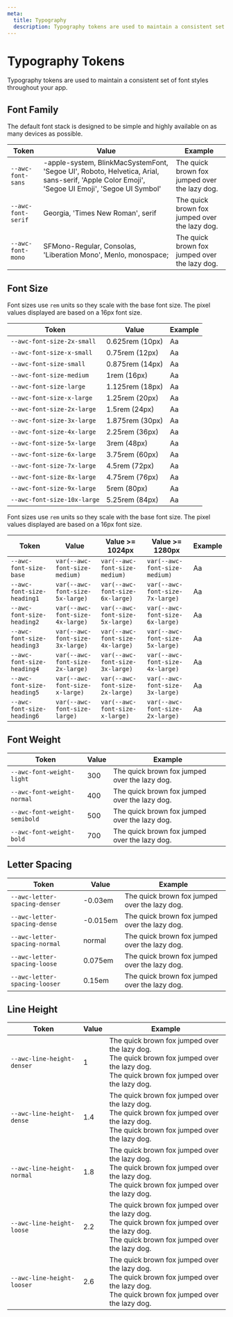 ```yaml
---
meta:
  title: Typography
  description: Typography tokens are used to maintain a consistent set of font styles throughout your app.
---
```


# Typography Tokens

Typography tokens are used to maintain a consistent set of font styles throughout your app.

## Font Family

The default font stack is designed to be simple and highly available on as many devices as possible.

| Token              | Value                                                                                                                                         | Example                                                                                               |
|--------------------|-----------------------------------------------------------------------------------------------------------------------------------------------|-------------------------------------------------------------------------------------------------------|
| `--awc-font-sans`  | -apple-system, BlinkMacSystemFont, 'Segoe UI', Roboto, Helvetica, Arial, sans-serif, 'Apple Color Emoji', 'Segoe UI Emoji', 'Segoe UI Symbol' | <span style="font-family: var(--awc-font-sans)">The quick brown fox jumped over the lazy dog.</span>  |
| `--awc-font-serif` | Georgia, 'Times New Roman', serif                                                                                                             | <span style="font-family: var(--awc-font-serif)">The quick brown fox jumped over the lazy dog.</span> |
| `--awc-font-mono`  | SFMono-Regular, Consolas, 'Liberation Mono', Menlo, monospace;                                                                                | <span style="font-family: var(--awc-font-mono)">The quick brown fox jumped over the lazy dog.</span>  |

## Font Size

Font sizes use `rem` units so they scale with the base font size. The pixel values displayed are based on a 16px font
size.

| Token                       | Value           | Example                                                           |
|-----------------------------|-----------------|-------------------------------------------------------------------|
| `--awc-font-size-2x-small`  | 0.625rem (10px) | <span style="font-size: var(--awc-font-size-2x-small)">Aa</span>  |
| `--awc-font-size-x-small`   | 0.75rem (12px)  | <span style="font-size: var(--awc-font-size-x-small)">Aa</span>   |
| `--awc-font-size-small`     | 0.875rem (14px) | <span style="font-size: var(--awc-font-size-small)">Aa</span>     |
| `--awc-font-size-medium`    | 1rem (16px)     | <span style="font-size: var(--awc-font-size-medium)">Aa</span>    |
| `--awc-font-size-large`     | 1.125rem (18px) | <span style="font-size: var(--awc-font-size-large)">Aa</span>     |
| `--awc-font-size-x-large`   | 1.25rem (20px)  | <span style="font-size: var(--awc-font-size-x-large)">Aa</span>   |
| `--awc-font-size-2x-large`  | 1.5rem (24px)   | <span style="font-size: var(--awc-font-size-2x-large)">Aa</span>  |
| `--awc-font-size-3x-large`  | 1.875rem (30px) | <span style="font-size: var(--awc-font-size-3x-large)">Aa</span>  |
| `--awc-font-size-4x-large`  | 2.25rem (36px)  | <span style="font-size: var(--awc-font-size-4x-large)">Aa</span>  |
| `--awc-font-size-5x-large`  | 3rem (48px)     | <span style="font-size: var(--awc-font-size-5x-large)">Aa</span>  |
| `--awc-font-size-6x-large`  | 3.75rem (60px)  | <span style="font-size: var(--awc-font-size-6x-large)">Aa</span>  |
| `--awc-font-size-7x-large`  | 4.5rem (72px)   | <span style="font-size: var(--awc-font-size-7x-large)">Aa</span>  |
| `--awc-font-size-8x-large`  | 4.75rem (76px)  | <span style="font-size: var(--awc-font-size-8x-large)">Aa</span>  |
| `--awc-font-size-9x-large`  | 5rem (80px)     | <span style="font-size: var(--awc-font-size-9x-large)">Aa</span>  |
| `--awc-font-size-10x-large` | 5.25rem (84px)  | <span style="font-size: var(--awc-font-size-10x-large)">Aa</span> |

Font sizes use `rem` units so they scale with the base font size. The pixel values displayed are based on a 16px font
size.

| Token                      | Value                           | Value >= 1024px               | Value >= 1280px               | Example                                                          |
|----------------------------|---------------------------------|-------------------------------|-------------------------------|------------------------------------------------------------------|
| `--awc-font-size-base`     | `var(--awc-font-size-medium)`   | `var(--awc-font-size-medium)`   | `var(--awc-font-size-medium)`   | <span style="font-size: var(--awc-font-size-base)">Aa</span>     |
| `--awc-font-size-heading1` | `var(--awc-font-size-5x-large)` | `var(--awc-font-size-6x-large)` | `var(--awc-font-size-7x-large)` | <span style="font-size: var(--awc-font-size-heading1)">Aa</span> |
| `--awc-font-size-heading2` | `var(--awc-font-size-4x-large)` | `var(--awc-font-size-5x-large)` | `var(--awc-font-size-6x-large)` | <span style="font-size: var(--awc-font-size-heading2)">Aa</span> |
| `--awc-font-size-heading3` | `var(--awc-font-size-3x-large)` | `var(--awc-font-size-4x-large)` | `var(--awc-font-size-5x-large)` | <span style="font-size: var(--awc-font-size-heading3)">Aa</span> |
| `--awc-font-size-heading4` | `var(--awc-font-size-2x-large)` | `var(--awc-font-size-3x-large)` | `var(--awc-font-size-4x-large)` | <span style="font-size: var(--awc-font-size-heading4)">Aa</span> |
| `--awc-font-size-heading5` | `var(--awc-font-size-x-large)`  | `var(--awc-font-size-2x-large)` | `var(--awc-font-size-3x-large)` | <span style="font-size: var(--awc-font-size-heading5)">Aa</span> |
| `--awc-font-size-heading6` | `var(--awc-font-size-large)`    | `var(--awc-font-size-x-large)`  | `var(--awc-font-size-2x-large)` | <span style="font-size: var(--awc-font-size-heading6)">Aa</span> |

## Font Weight

| Token                        | Value | Example                                                                                                          |
|------------------------------|-------|------------------------------------------------------------------------------------------------------------------|
| `--awc-font-weight-light`    | 300   | <span style="font-weight: var(--awc-font-weight-light);">The quick brown fox jumped over the lazy dog.</span>    |
| `--awc-font-weight-normal`   | 400   | <span style="font-weight: var(--awc-font-weight-normal);">The quick brown fox jumped over the lazy dog.</span>   |
| `--awc-font-weight-semibold` | 500   | <span style="font-weight: var(--awc-font-weight-semibold);">The quick brown fox jumped over the lazy dog.</span> |
| `--awc-font-weight-bold`     | 700   | <span style="font-weight: var(--awc-font-weight-bold);">The quick brown fox jumped over the lazy dog.</span>     |

## Letter Spacing

| Token                         | Value    | Example                                                                                                              |
|-------------------------------|----------|----------------------------------------------------------------------------------------------------------------------|
| `--awc-letter-spacing-denser` | -0.03em  | <span style="letter-spacing: var(--awc-letter-spacing-denser);">The quick brown fox jumped over the lazy dog.</span> |
| `--awc-letter-spacing-dense`  | -0.015em | <span style="letter-spacing: var(--awc-letter-spacing-dense);">The quick brown fox jumped over the lazy dog.</span>  |
| `--awc-letter-spacing-normal` | normal   | <span style="letter-spacing: var(--awc-letter-spacing-normal);">The quick brown fox jumped over the lazy dog.</span> |
| `--awc-letter-spacing-loose`  | 0.075em  | <span style="letter-spacing: var(--awc-letter-spacing-loose);">The quick brown fox jumped over the lazy dog.</span>  |
| `--awc-letter-spacing-looser` | 0.15em   | <span style="letter-spacing: var(--awc-letter-spacing-looser);">The quick brown fox jumped over the lazy dog.</span> |

## Line Height

| Token                      | Value | Example                                                                                                                                                                                                        |
|----------------------------|-------|----------------------------------------------------------------------------------------------------------------------------------------------------------------------------------------------------------------|
| `--awc-line-height-denser` | 1     | <div style="line-height: var(--awc-line-height-denser);">The quick brown fox jumped over the lazy dog.<br>The quick brown fox jumped over the lazy dog.<br>The quick brown fox jumped over the lazy dog.</div> |
| `--awc-line-height-dense`  | 1.4   | <div style="line-height: var(--awc-line-height-dense);">The quick brown fox jumped over the lazy dog.<br>The quick brown fox jumped over the lazy dog.<br>The quick brown fox jumped over the lazy dog.</div>  |
| `--awc-line-height-normal` | 1.8   | <div style="line-height: var(--awc-line-height-normal);">The quick brown fox jumped over the lazy dog.<br>The quick brown fox jumped over the lazy dog.<br>The quick brown fox jumped over the lazy dog.</div> |
| `--awc-line-height-loose`  | 2.2   | <div style="line-height: var(--awc-line-height-loose);">The quick brown fox jumped over the lazy dog.<br>The quick brown fox jumped over the lazy dog.<br>The quick brown fox jumped over the lazy dog.</div>  |
| `--awc-line-height-looser` | 2.6   | <div style="line-height: var(--awc-line-height-looser);">The quick brown fox jumped over the lazy dog.<br>The quick brown fox jumped over the lazy dog.<br>The quick brown fox jumped over the lazy dog.</div> |
